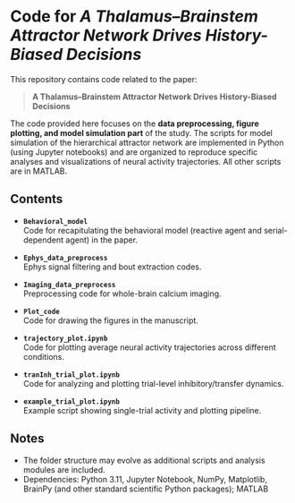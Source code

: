 # Code for *A Thalamus–Brainstem Attractor Network Drives History-Biased Decisions*

This repository contains code related to the paper:

> **A Thalamus–Brainstem Attractor Network Drives History-Biased Decisions**

The code provided here focuses on the **data preprocessing, figure plotting, and model simulation part** of the study.
The scripts for model simulation of the hierarchical attractor network are implemented in Python (using Jupyter notebooks) and are organized to reproduce specific analyses and visualizations of neural activity trajectories. All other scripts are in MATLAB.

## Contents
- **`Behavioral_model`**  
  Code for recapitulating the behavioral model (reactive agent and serial-dependent agent) in the paper.
  
- **`Ephys_data_preprocess`**  
  Ephys signal filtering and bout extraction codes.
  
- **`Imaging_data_preprocess`**  
  Preprocessing code for whole-brain calcium imaging.
  
- **`Plot_code`**  
  Code for drawing the figures in the manuscript.
  
- **`trajectory_plot.ipynb`**  
  Code for plotting average neural activity trajectories across different conditions.

- **`tranInh_trial_plot.ipynb`**  
  Code for analyzing and plotting trial-level inhibitory/transfer dynamics.

- **`example_trial_plot.ipynb`**  
  Example script showing single-trial activity and plotting pipeline.

## Notes

- The folder structure may evolve as additional scripts and analysis modules are included.  
- Dependencies: Python 3.11, Jupyter Notebook, NumPy, Matplotlib, BrainPy (and other standard scientific Python packages); MATLAB

